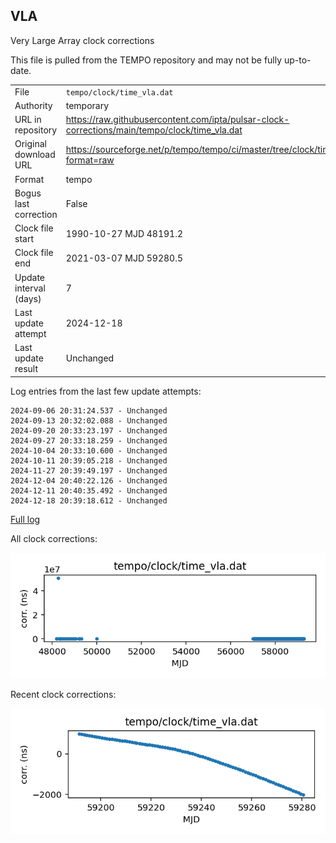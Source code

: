 
## VLA

Very Large Array clock corrections

This file is pulled from the TEMPO repository and may not be fully
up-to-date. 

|     |     |
|:--- |:--- |
| File | `tempo/clock/time_vla.dat` |
| Authority | temporary |
| URL in repository | <https://raw.githubusercontent.com/ipta/pulsar-clock-corrections/main/tempo/clock/time_vla.dat> |
| Original download URL | <https://sourceforge.net/p/tempo/tempo/ci/master/tree/clock/time_vla.dat?format=raw> |
| Format | tempo |
| Bogus last correction | False |
| Clock file start | 1990-10-27 MJD 48191.2 |
| Clock file end | 2021-03-07 MJD 59280.5 |
| Update interval (days) | 7 |
| Last update attempt | 2024-12-18 |
| Last update result | Unchanged |

Log entries from the last few update attempts:
```
2024-09-06 20:31:24.537 - Unchanged
2024-09-13 20:32:02.088 - Unchanged
2024-09-20 20:33:23.197 - Unchanged
2024-09-27 20:33:18.259 - Unchanged
2024-10-04 20:33:10.600 - Unchanged
2024-10-11 20:39:05.218 - Unchanged
2024-11-27 20:39:49.197 - Unchanged
2024-12-04 20:40:22.126 - Unchanged
2024-12-11 20:40:35.492 - Unchanged
2024-12-18 20:39:18.612 - Unchanged
```
[Full log](https://raw.githubusercontent.com/ipta/pulsar-clock-corrections/main/log/tempo/clock/time_vla.dat.log)


All clock corrections:

![plot of all clock corrections](time_vla.dat.png "All corrections")

Recent clock corrections:

![plot of recent clock corrections](time_vla.dat.short.png "Recent corrections")

